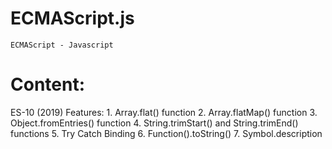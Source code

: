 # ECMAScript.js
    ECMAScript - Javascript

# Content:
ES-10 (2019) Features:
        1. Array.flat() function
        2. Array.flatMap() function
        3. Object.fromEntries() function
        4. String.trimStart() and String.trimEnd() functions
        5. Try Catch Binding
        6. Function().toString()
        7. Symbol.description